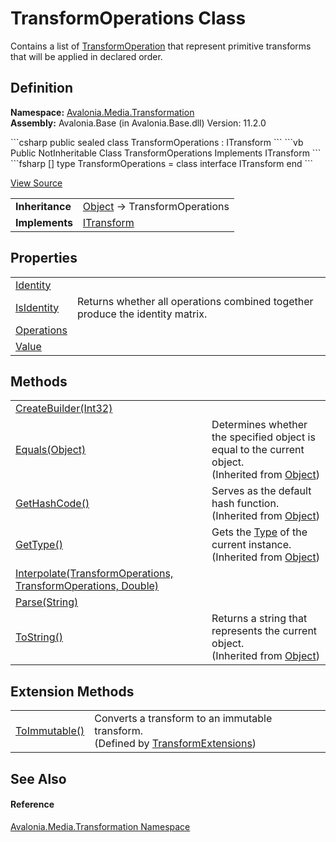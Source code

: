 # TransformOperations Class


Contains a list of <a href="T_Avalonia_Media_Transformation_TransformOperation">TransformOperation</a> that represent primitive transforms that will be applied in declared order.



## Definition
**Namespace:** <a href="N_Avalonia_Media_Transformation">Avalonia.Media.Transformation</a>  
**Assembly:** Avalonia.Base (in Avalonia.Base.dll) Version: 11.2.0

<Tabs groupId="api-code-preview">
<TabItem value="csharp" label="C#">
```csharp
public sealed class TransformOperations : ITransform
```
</TabItem>
<TabItem value="vb" label="VB">
```vb
Public NotInheritable Class TransformOperations
	Implements ITransform
```
</TabItem>
<TabItem value="fsharp" label="F#">
```fsharp
[<SealedAttribute>]
type TransformOperations = 
    class
        interface ITransform
    end
```
</TabItem>
</Tabs>



<a href="https://github.com/AvaloniaUI/Avalonia/tree/master/src/Avalonia.Base/Media/Transformation/TransformOperations.cs" title="View the source code">View Source</a>

<table>
<tr><td><strong>Inheritance</strong></td><td><a href="https://learn.microsoft.com/dotnet/api/system.object" target="_blank" rel="noopener noreferrer">Object</a>  →  TransformOperations</td></tr>
<tr><td><strong>Implements</strong></td><td><a href="T_Avalonia_Media_ITransform">ITransform</a></td></tr>
</table>



## Properties
<table>
<tr>
<td><a href="P_Avalonia_Media_Transformation_TransformOperations_Identity">Identity</a></td>
<td> </td>
</tr>
<tr>
<td><a href="P_Avalonia_Media_Transformation_TransformOperations_IsIdentity">IsIdentity</a></td>
<td>Returns whether all operations combined together produce the identity matrix.</td>
</tr>
<tr>
<td><a href="P_Avalonia_Media_Transformation_TransformOperations_Operations">Operations</a></td>
<td> </td>
</tr>
<tr>
<td><a href="P_Avalonia_Media_Transformation_TransformOperations_Value">Value</a></td>
<td> </td>
</tr>
</table>

## Methods
<table>
<tr>
<td><a href="M_Avalonia_Media_Transformation_TransformOperations_CreateBuilder">CreateBuilder(Int32)</a></td>
<td> </td>
</tr>
<tr>
<td><a href="https://learn.microsoft.com/dotnet/api/system.object.equals#system-object-equals(system-object)" target="_blank" rel="noopener noreferrer">Equals(Object)</a></td>
<td>Determines whether the specified object is equal to the current object.<br />(Inherited from <a href="https://learn.microsoft.com/dotnet/api/system.object" target="_blank" rel="noopener noreferrer">Object</a>)</td>
</tr>
<tr>
<td><a href="https://learn.microsoft.com/dotnet/api/system.object.gethashcode" target="_blank" rel="noopener noreferrer">GetHashCode()</a></td>
<td>Serves as the default hash function.<br />(Inherited from <a href="https://learn.microsoft.com/dotnet/api/system.object" target="_blank" rel="noopener noreferrer">Object</a>)</td>
</tr>
<tr>
<td><a href="https://learn.microsoft.com/dotnet/api/system.object.gettype" target="_blank" rel="noopener noreferrer">GetType()</a></td>
<td>Gets the <a href="https://learn.microsoft.com/dotnet/api/system.type" target="_blank" rel="noopener noreferrer">Type</a> of the current instance.<br />(Inherited from <a href="https://learn.microsoft.com/dotnet/api/system.object" target="_blank" rel="noopener noreferrer">Object</a>)</td>
</tr>
<tr>
<td><a href="M_Avalonia_Media_Transformation_TransformOperations_Interpolate">Interpolate(TransformOperations, TransformOperations, Double)</a></td>
<td> </td>
</tr>
<tr>
<td><a href="M_Avalonia_Media_Transformation_TransformOperations_Parse">Parse(String)</a></td>
<td> </td>
</tr>
<tr>
<td><a href="https://learn.microsoft.com/dotnet/api/system.object.tostring" target="_blank" rel="noopener noreferrer">ToString()</a></td>
<td>Returns a string that represents the current object.<br />(Inherited from <a href="https://learn.microsoft.com/dotnet/api/system.object" target="_blank" rel="noopener noreferrer">Object</a>)</td>
</tr>
</table>

## Extension Methods
<table>
<tr>
<td><a href="M_Avalonia_Media_TransformExtensions_ToImmutable">ToImmutable()</a></td>
<td>Converts a transform to an immutable transform.<br />(Defined by <a href="T_Avalonia_Media_TransformExtensions">TransformExtensions</a>)</td>
</tr>
</table>

## See Also


#### Reference
<a href="N_Avalonia_Media_Transformation">Avalonia.Media.Transformation Namespace</a>  

